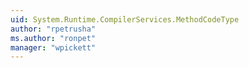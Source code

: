 ```yaml
---
uid: System.Runtime.CompilerServices.MethodCodeType
author: "rpetrusha"
ms.author: "ronpet"
manager: "wpickett"
---
```

